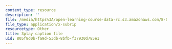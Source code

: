 ```yaml
---
content_type: resource
description: ''
file: /media/https%3A/open-learning-course-data-rc.s3.amazonaws.com/8-01sc-classical-mechanics-fall-2016/805f8d0bfa9d53db8bfbf37930d785e1_ykwNGB9kuaA.vtt
file_type: application/x-subrip
resourcetype: Other
title: 3play caption file
uid: 805f8d0b-fa9d-53db-8bfb-f37930d785e1
---
```

